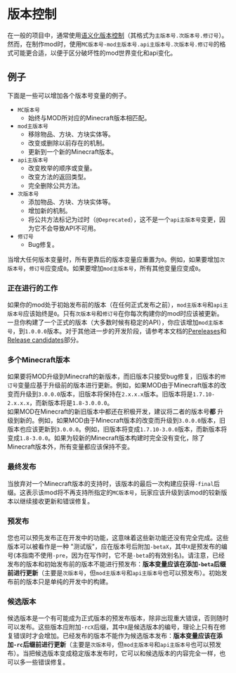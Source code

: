 版本控制
==========

在一般的项目中，通常使用[语义化版本控制][semver]（其格式为`主版本号.次版本号.修订号`）。然而，在制作mod时，使用`MC版本号-mod主版本号.api主版本号.次版本号.修订号`的格式可能更合适，以便于区分破坏性的mod世界变化和api变化。

例子
--------

下面是一些可以增加各个版本号变量的例子。

* `MC版本号`
  * 始终与MOD所对应的Minecraft版本相匹配。
* `mod主版本号`
  * 移除物品、方块、方块实体等。
  * 改变或删除以前存在的机制。
  * 更新到一个新的Minecraft版本。
* `api主版本号`
  * 改变枚举的顺序或变量。
  * 改变方法的返回类型。
  * 完全删除公共方法。
* `次版本号`
  * 添加物品、方块、方块实体等。
  * 增加新的机制。
  * 将公共方法标记为过时（`@Deprecated`），这不是一个`api主版本号`变更，因为它不会导致API不可用。
* `修订号`
  * Bug修复。

当增大任何版本变量时，所有更靠后的版本变量应重置为`0`。例如，如果要增加`次版本号`，`修订号`应变成`0`。如果要增加`mod主版本号`，所有其他变量应变成`0`。

### 正在进行的工作

如果你的mod处于初始发布前的版本（在任何正式发布之前），`mod主版本号`和`api主版本号`应该始终是`0`。只有`次版本号`和`修订号`在你每次构建你的mod时应该被更新。一旦你构建了一个正式的版本（大多数时候有稳定的API），你应该增加`mod主版本号`，到`1.0.0.0`版本。对于其他进一步的开发阶段，请参考本文档的[Pereleases][pre]和[Release candidates][rc]部分。

### 多个Minecraft版本

如果要将MOD升级到Minecraft的新版本，而旧版本只接受bug修复，旧版本的`修订号`变量应基于升级前的版本进行更新。例如，如果MOD由于Minecraft版本的改变而升级到`3.0.0.0`版本，旧版本将保持在`2.x.x.x`版本。旧版本将是`1.7.10-2.x.x.x`，而新版本将是`1.8-3.0.0.0`。    
如果MOD在Minecraft的新旧版本中都还在积极开发，建议将二者的版本号**都** 升级到新的。例如，如果MOD由于Minecraft版本的改变而升级到`3.0.0.0`版本，旧版本也应该更新到`3.0.0.0`。例如，旧版本将变成`1.7.10-3.0.0`版本，而新版本将变成`1.8-3.0.0`。如果为较新的Minecraft版本构建时完全没有变化，除了Minecraft版本外，所有变量都应该保持不变。

### 最终发布

当放弃对一个Minecraft版本的支持时，该版本的最后一次构建应获得`-final`后缀。这表示该mod将不再支持所指定的`MC版本号`，玩家应该升级到该mod的较新版本以继续接收更新和错误修复。

### 预发布

您也可以预先发布正在开发中的功能，这意味着这些新功能还没有完全完成。这些版本可以被看作是一种 "测试版"，应在版本号后附加`-betaX`，其中`X`是预发布的编号(本指南不使用`-pre`，因为在写作时，它不是`-beta`的有效别名)。请注意，已经发布的版本和初始发布前的版本不能进行预发布：**版本变量应该在添加`-beta`后缀前进行更新**（主要是`次版本号`，但`mod主版本号`和`api主版本号`也可以预发布）。初始发布前的版本只是单纯的开发中的构建。

### 候选版本

候选版本是一个有可能成为正式版本的预发布版本，除非出现重大错误，否则随时可以发布。这些版本应附加`-rcX`后缀，其中`X`是候选版本的编号，理论上只有在修复错误时才会增加。已经发布的版本不能作为候选版本发布：**版本变量应该在添加`-rc`后缀前进行更新**（主要是`次版本号`，但`mod主版本号`和`api主版本号`也可以预发布）。当把候选版本变成稳定版本发布时，它可以和候选版本的内容完全一样，也可以多一些错误修复。

[semver]: https://semver.org/lang/zh-CN/
[pre]: #pre-releases
[rc]: #release-candidates
